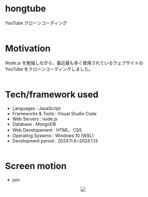 # hongtube

YouTube クローンコーディング
<br>
<br>

# Motivation

Node.js を勉強しながら、最近最も多く使用されているウェブサイトの YouTube をクローンコーディングしました。
<br>
<br>

# Tech/framework used

- Languages : JavaScript
- Frameworks & Tools : Visual Studio Code
- Web Servers : node.js
- Database : MongoDB
- Web Developement : HTML、CSS
- Operating Systems : Windows 10 (WSL)
- Development period : 2024.11.6~2024.1.13
  <br>
  <br>

# Screen motion

- join
<p align="center">
  <img src="https://github.com/user-attachments/assets/b5303683-dbed-41a9-8d10-ee8ac781287d"> 
</p>
